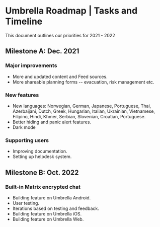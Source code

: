 
# Umbrella Roadmap | Tasks and Timeline

This document outlines our priorities for 2021 - 2022

## Milestone A: Dec. 2021

### Major improvements

* More and updated content and Feed sources.
* More shareable planning forms -- evacuation, risk management etc.

### New features
* New languages: Norwegian, German, Japanese, Portuguese, Thai, Azerbaijani, Dutch, Greek, Hungarian, Italian, Ukrainian, Vietnamese, Filipino, Hindi, Khmer, Serbian, Slovenian, Croatian, Portuguese.
* Better hiding and panic alert features.
* Dark mode

### Supporting users
* Improving documentation.
* Setting up helpdesk system.

## Milestone B: Oct. 2022

### Built-in Matrix encrypted chat

* Building feature on Umbrella Android.
* User testing.
* Iterations based on testing and feedback.
* Building feature on Umbrella iOS.
* Building feature on Umbrella Web.
